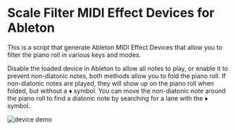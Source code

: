 # Scale Filter MIDI Effect Devices for Ableton

This is a script that generate Ableton MIDI Effect Devices that allow you to filter the piano roll in various keys and modes.

Disable the loaded device in Ableton to allow all notes to play, or enable it to prevent non-diatonic notes, both methods allow you to fold the piano roll. If non-diatonic notes are played, they will show up on the piano roll when folded, but without a &diams; symbol. You can move the non-diatonic note around the piano roll to find a diatonic note by searching for a lane with the &diams; symbol.

![device demo](https://s3.amazonaws.com/michaelphines-shared-files/Scale+Filters.gif)
